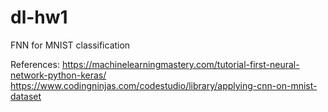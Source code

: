 # dl-hw1
FNN for MNIST classification

References:
https://machinelearningmastery.com/tutorial-first-neural-network-python-keras/
https://www.codingninjas.com/codestudio/library/applying-cnn-on-mnist-dataset
